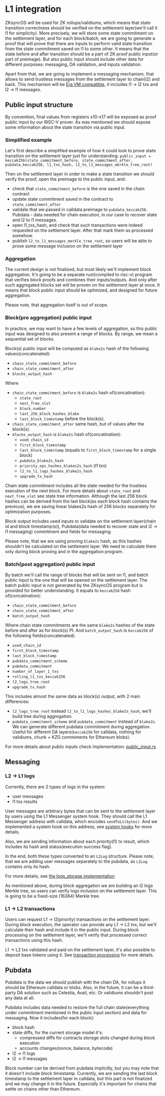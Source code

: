 # L1 integration

ZKsyncOS will be used for ZK rollups/validiums, which means that state transition correctness should be verified on the settlement layer(we'll call it l1 for simplicity).
More precisely, we will store some state commitment on the settlement layer, and for each block/batch, we are going to generate a proof that will prove that there are inputs to perform valid state transition from the state commitment saved on l1 to some other.
It means that the state before and after transition should be a part of ZK proof public input(or part of preimage). But also public input should include other data for different purposes: messaging, DA validation, and inputs validation.

Apart from that, we are going to implement a messaging mechanism, that allows to send trustless messages from the settlement layer to chain(l2) and back.
This mechanism will be [Era VM compatible](https://docs.zksync.io/zksync-protocol/rollup/l1_l2_communication), it includes l1 -> l2 txs and l2 -> l1 messages.

## Public input structure

By convention, final values from registers x10-x17 will be exposed as proof public input by our RISC-V prover.
As was mentioned we should expose some information about the state transition via public input.

### Simplified example
Let's first describe a simplified example of how it could look to prove state transition on the settlement layer just for understanding:
`public_input = keccak256(state_commitment_before, state_commitment_after, pubdata_keccak256, l1_txs_hash, l2_to_l1_messages_merkle_tree_root)`

Then on the settlement layer in order to make a state transition we should verify the proof, open the preimage to the public input, and:
- check that `state_commitment_before` is the one saved in the chain contract
- update state commitment saved in the contract to `state_commitment_after`
- validate that we passed in calldata preimage to `pubdata_keccak256`. Pubdata - data needed for chain execution, in our case to recover state and l2 to l1 messages.
- open l1_txs_hash, and check that such transactions were indeed requested on the settlement layer. After that mark them as processed somehow.
- publish `l2_to_l1_messages_merkle_tree_root`, so users will be able to prove some message inclusion on the settlement layer

### Aggregation

The current design is not finalized, but most likely we'll implement block aggregation.
It's going to be a separate rust(compiled to risc-v) program that verifies block proofs and combines their inputs/outputs.
And only after such aggregated blocks set will be proven on the settlement layer at once.
It means that block public input should be optimized, and designed for future aggregation.

Please note, that aggregation itself is out of scope.

### Block(pre aggregation) public input

In practice, we may want to have a few levels of aggregation, so this public input was designed to also present a range of blocks.
By range, we mean a sequential set of blocks.

Block(s) public input will be computed as `blake2s` hash of the following values(concatenated):
- `chain_state_commitment_before`
- `chain_state_commitment_after`
- `blocks_output_hash`

Where
- `chain_state_commitment_before` is `blake2s` hash of(concatination):
  - `state_root`
  - `next_free_slot`
  - `block_number`
  - `last_256_block_hashes_blake`
  - `last_block_timestamp`
    before the block(s).
- `chain_state_commitment_after` same hash, but of values after the block(s).
- `blocks_output_hash` is `blake2s` hash of(concatination):
  - `used_chain_id`
  - `first_block_timestamp`
  - `last_block_timestamp` (equals to `first_block_timestamp` for a single block)
  - `pubdata_blake2s_hash`
  - `priority_ops_hashes_blakes2s_hash` (l1 txs)
  - `l2_to_l1_logs_hashes_blake2s_hash`
  - `upgrade_tx_hash`

Chain state commitment includes all the state needed for the trustless execution of the next block.
For more details about `state_root` and `next_free_slot` see state tree information.
Although the last 256 block hashes can be derived from the last block(as each block hash contains the previous),
we are saving linear blakes2s hash of 256 blocks separately for optimization purposes.

Block output includes used inputs to validate on the settlement layer(chain id and block timestamp(s)),
Pubdata(data needed to recover state and l2 -> l1 messaging) commitment and fields for messaging.

Please note, that we are using proving `blake2s` hash, as this hashes shouldn't be calculated on the settlement layer.
We need to calculate them only during block proving and in the aggregation program.

### Batch(post aggregation) public input

By batch we'll call the range of blocks that will be sent on l1, and batch public input is the one that will be opened on the settlement layer.
The batch public input is not generated by the ZKsyncOS program but is provided for better understanding.
It equals to `keccak256` hash of(concatination):
- `chain_state_commitment_before`
- `chain_state_commitment_after`
- `batch_output_hash`

Where chain state commitments are the same `blake2s` hashes of the state before and after as for block(s) PI.
And `batch_output_hash` is `keccak256` of the following fields(concatenated):
- `used_chain_id`
- `first_block_timestamp`
- `last_block_timestamp`
- `pubdata_commitment_scheme`
- `pubdata_commitment`
- `number_of_layer_1_txs`
- `rolling_l1_txs_keccak256`
- `l2_logs_tree_root`
- `upgrade_tx_hash`

This includes almost the same data as block(s) output, with 2 main differences:
- `l2_logs_tree_root` instead `l2_to_l1_logs_hashes_blake2s_hash`, we'll build tree during aggregation.
- `pubdata_commitment_scheme` and `pubdata_commitment` instead of `blake2s`. We can generate different pubdata commitment during aggregation. Useful for different DA layers(`keccak256` for calldata, nothing for validiums, chunk + KZG commiments for Ethereum blobs).

For more details about public inputs check implementation: [public_input.rs](../basic_system/src/system_implementation/system/public_input.rs)

## Messaging

### L2 -> L1 logs

Currently, there are 2 types of logs in the system:
- user messages
- l1 txs results

User messages are arbitrary bytes that can be sent to the settlement layer by users using the L1 Messenger system hook.
They should call the L1 Messenger address with calldata, which encodes `sendToL1(bytes)`.
And we implemented a system hook on this address, see [system hooks](system_hooks.md) for more details.

Also, we are sending information about each priority(l1) tx result, which includes its hash and status(execution success flag).

In the end, both these types converted to an `L2Log` structure.
Please note, that we are adding user messages separately to the pubdata, as `L2Log` contains only its hash.

For more details, see [the logs_storage implementation](zk_ee/src/common_structs/logs_storage.rs)

As mentioned above, during block aggregation we are building an l2 logs Merkle tree, so users can verify logs inclusion on the settlement layer.
This is going to be a fixed-size (16384) Merkle tree.

### L1 -> L2 transactions

Users can request L1 -> l2(priority) transactions on the settlement layer.
During block execution, the operator can provide any L1 -> L2 txs, but we'll calculate their hash and include it in the public input.
During block processing on the settlement layer, we'll verify that processed correct transactions using this hash.

L1 -> L2 txs validated and paid on the settlement layer, it's also possible to deposit base tokens using it.
See [transaction processing](bootloader/transaction_processing.md) for more details.

## Pubdata

Pubdata is the data we should publish with the chain DA, for rollups it should be Ethereum calldata or blobs.
Also, in the future, it can be a third-party DA solution such as Celestia, Avail, etc. Or validiums shouldn't post any data at all.

Pubdata includes data needed to restore the full chain state(everything under commitment mentioned in the public input section) and data for messaging.
Now it includes(for each block):
- block hash
- state diffs, for the current storage model it's:
  - compressed diffs for contracts storage slots changed during block execution
  - accounts changes(nonce, balance, bytecode)
- l2 -> l1 logs
- l2 -> l1 messages

Block number can be derived from pubdata implicitly, but you may note that it doesn't include block timestamp.
Currently, we are sending the last block timestamp to the settlement layer in calldata, but this part is not finalized and we may change it in the future.
Especially it's important for chains that settle on chains other than Ethereum.
